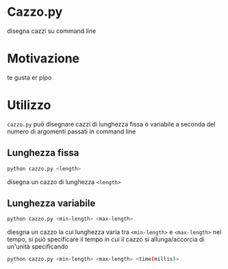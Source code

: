 # Cazzo.py
disegna cazzi su command line

# Motivazione
te gusta er pipo

# Utilizzo
`cazzo.py` può disegnare cazzi di lunghezza fissa o variabile a seconda del numero di  argomenti passati in command line

## Lunghezza fissa
```bash
python cazzo.py <length>
```
disegna un cazzo di lunghezza `<length>`

## Lunghezza variabile
```bash
python cazzo.py <min-length> <max-length>
```
diesgna un cazzo la cui lunghezza varia tra `<min-length>` e `<max-length>` nel tempo, si può specificare il tempo in cui il cazzo si allunga/accorcia di un'unità specificando
```bash
python cazzo.py <min-length> <max-length> <time(millis)>
```
